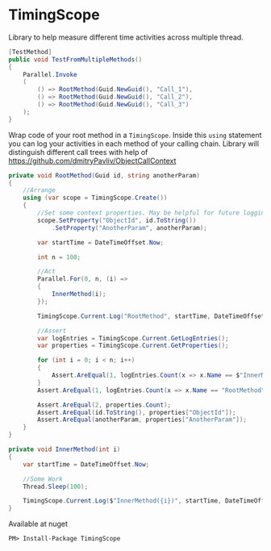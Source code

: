 # TimingScope

Library to help measure different time activities across multiple thread. 


```c#
[TestMethod]
public void TestFromMultipleMethods()
{
    Parallel.Invoke
    (
        () => RootMethod(Guid.NewGuid(), "Call_1"),
        () => RootMethod(Guid.NewGuid(), "Call_2"),
        () => RootMethod(Guid.NewGuid(), "Call_3")
    );
}
```    
Wrap code of your root method in a `TimingScope`. Inside this `using` statement you can log your activities in each method of your calling chain. Library will distinguish different call trees with help of https://github.com/dmitryPavliv/ObjectCallContext  
 
```c#
private void RootMethod(Guid id, string anotherParam)
{
    //Arrange
    using (var scope = TimingScope.Create())
    {
        //Set some context properties. May be helpful for future logging
        scope.SetProperty("ObjectId", id.ToString())
            .SetProperty("AnotherParam", anotherParam);

        var startTime = DateTimeOffset.Now;

        int n = 100;

        //Act
        Parallel.For(0, n, (i) =>
        {
            InnerMethod(i);
        });

        TimingScope.Current.Log("RootMethod", startTime, DateTimeOffset.Now);

        //Assert
        var logEntries = TimingScope.Current.GetLogEntries();
        var properties = TimingScope.Current.GetProperties();

        for (int i = 0; i < n; i++)
        {
            Assert.AreEqual(1, logEntries.Count(x => x.Name == $"InnerMethod({i})"));
        }
        Assert.AreEqual(1, logEntries.Count(x => x.Name == "RootMethod"));

        Assert.AreEqual(2, properties.Count);
        Assert.AreEqual(id.ToString(), properties["ObjectId"]);
        Assert.AreEqual(anotherParam, properties["AnotherParam"]);
    }
}

private void InnerMethod(int i)
{
    var startTime = DateTimeOffset.Now;

    //Some Work
    Thread.Sleep(100);

    TimingScope.Current.Log($"InnerMethod({i})", startTime, DateTimeOffset.Now);
}
```
Available at nuget

    PM> Install-Package TimingScope
